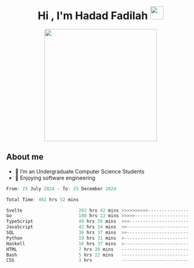 <h1 align="center">Hi , I'm Hadad Fadilah <img src="https://media.giphy.com/media/hvRJCLFzcasrR4ia7z/giphy.gif" width="35"></h1>

<p align="center">
<img src="https://media.tenor.com/78dNivDemDAAAAAi/speech-bubble-venti.gif" width="300"/>    
</p>


##  About me
- 🔭 I’m an Undergraduate Computer Science Students
- 🌱 Enjoying software engineering

<!--START_SECTION:waka-->

```go
From: 25 July 2024 - To: 25 December 2024

Total Time: 492 hrs 52 mins

Svelte                     202 hrs 42 mins >>>>>>>>>>---------------   40.95 %
Go                         100 hrs 22 mins >>>>>--------------------   20.28 %
TypeScript                 49 hrs 39 mins  >>>----------------------   10.03 %
JavaScript                 42 hrs 24 mins  >>-----------------------   08.57 %
SQL                        36 hrs 37 mins  >>-----------------------   07.40 %
Python                     19 hrs 31 mins  >------------------------   03.94 %
Haskell                    16 hrs 37 mins  >------------------------   03.36 %
HTML                       7 hrs 39 mins   -------------------------   01.55 %
Bash                       5 hrs 22 mins   -------------------------   01.09 %
CSS                        3 hrs           -------------------------   00.61 %
```

<!--END_SECTION:waka-->




<!--
**Fadil-Tao/Fadil-Tao** is a ✨ _special_ ✨ repository because its `README.md` (this file) appears on your GitHub profile.


